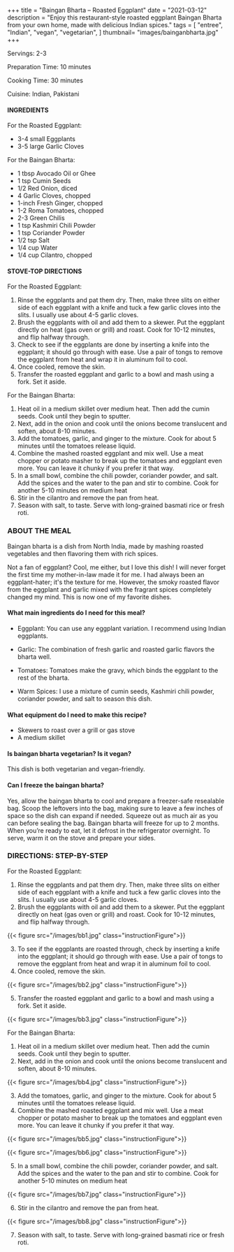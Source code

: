 +++
title = "Baingan Bharta – Roasted Eggplant"
date = "2021-03-12"
description = "Enjoy this restaurant-style roasted eggplant Baingan Bharta from your own home, made with delicious Indian spices."
tags = [
    "entree",
    "Indian",
    "vegan",
    "vegetarian",
]
thumbnail= "images/bainganbharta.jpg"
+++

Servings: 2-3 <!--more-->

Preparation Time: 10 minutes 

Cooking Time: 30 minutes 

Cuisine: Indian, Pakistani

#### INGREDIENTS 

For the Roasted Eggplant: 

* 3-4 small Eggplants 
* 3-5 large Garlic Cloves

For the Baingan Bharta: 

* 1 tbsp Avocado Oil or Ghee
* 1 tsp Cumin Seeds 
* 1/2 Red Onion, diced
* 4 Garlic Cloves, chopped
* 1-inch Fresh Ginger, chopped
* 1-2 Roma Tomatoes, chopped
* 2-3 Green Chilis
* 1 tsp Kashmiri Chili Powder
* 1 tsp Coriander Powder
* 1/2 tsp Salt
* 1/4 cup Water
* 1/4 cup Cilantro, chopped
  
#### STOVE-TOP DIRECTIONS 

For the Roasted Eggplant: 

1. Rinse the eggplants and pat them dry. Then, make three slits on either side of each eggplant with a knife and tuck a few garlic cloves into the slits. I usually use about 4-5 garlic cloves. 
2. Brush the eggplants with oil and add them to a skewer. Put the eggplant directly on heat (gas oven or grill) and roast. Cook for 10-12 minutes, and flip halfway through. 
3. Check to see if the eggplants are done by inserting a knife into the eggplant; it should go through with ease. Use a pair of tongs to remove the eggplant from heat and wrap it in aluminum foil to cool.
4. Once cooled, remove the skin. 
5. Transfer the roasted eggplant and garlic to a bowl and mash using a fork. Set it aside.

For the Baingan Bharta: 

1. Heat oil in a medium skillet over medium heat. Then add the cumin seeds. Cook until they begin to sputter. 
2. Next, add in the onion and cook until the onions become translucent and soften, about 8-10 minutes. 
3. Add the tomatoes, garlic, and ginger to the mixture. Cook for about 5 minutes until the tomatoes release liquid. 
4. Combine the mashed roasted eggplant and mix well. Use a meat chopper or potato masher to break up the tomatoes and eggplant even more. You can leave it chunky if you prefer it that way. 
5. In a small bowl, combine the chili powder, coriander powder, and salt. Add the spices and the water to the pan and stir to combine. Cook for another 5-10 minutes on medium heat
6. Stir in the cilantro and remove the pan from heat.
7. Season with salt, to taste. Serve with long-grained basmati rice or fresh roti. 

 
### ABOUT THE MEAL

Baingan bharta is a dish from North India, made by mashing roasted vegetables and then flavoring them with rich spices.

Not a fan of eggplant? Cool, me either, but I love this dish! I will never forget the first time my mother-in-law made it for me. I had always been an eggplant-hater; it's the texture for me. However, the smoky roasted flavor from the eggplant and garlic mixed with the fragrant spices completely changed my mind. This is now one of my favorite dishes.

#### What main ingredients do I need for this meal?

* Eggplant: You can use any eggplant variation. I recommend using Indian eggplants. 

* Garlic: The combination of fresh garlic and roasted garlic flavors the bharta well. 

* Tomatoes: Tomatoes make the gravy, which binds the eggplant to the rest of the bharta. 

* Warm Spices: I use a mixture of cumin seeds, Kashmiri chili powder, coriander powder, and salt to season this dish. 

#### What equipment do I need to make this recipe?

* Skewers to roast over a grill or gas stove  
* A medium skillet 

#### Is baingan bharta vegetarian? Is it vegan?

This dish is both vegetarian and vegan-friendly. 

#### Can I freeze the baingan bharta?

Yes, allow the baingan bharta to cool and prepare a freezer-safe resealable bag. Scoop the leftovers into the bag, making sure to leave a few inches of space so the dish can expand if needed. Squeeze out as much air as you can before sealing the bag. Baingan bharta will freeze for up to 2 months. When you’re ready to eat, let it defrost in the refrigerator overnight. To serve, warm it on the stove and prepare your sides.

### DIRECTIONS: STEP-BY-STEP 

For the Roasted Eggplant: 

1. Rinse the eggplants and pat them dry. Then, make three slits on either side of each eggplant with a knife and tuck a few garlic cloves into the slits. I usually use about 4-5 garlic cloves. 
2. Brush the eggplants with oil and add them to a skewer. Put the eggplant directly on heat (gas oven or grill) and roast. Cook for 10-12 minutes, and flip halfway through. 

{{< figure src="/images/bb1.jpg" class="instructionFigure">}}

3. To see if the eggplants are roasted through, check by inserting a knife into the eggplant; it should go through with ease. Use a pair of tongs to remove the eggplant from heat and wrap it in aluminum foil to cool.
4. Once cooled, remove the skin. 

{{< figure src="/images/bb2.jpg" class="instructionFigure">}}

5. Transfer the roasted eggplant and garlic to a bowl and mash using a fork. Set it aside.

{{< figure src="/images/bb3.jpg" class="instructionFigure">}}

For the Baingan Bharta: 

1. Heat oil in a medium skillet over medium heat. Then add the cumin seeds. Cook until they begin to sputter. 
2. Next, add in the onion and cook until the onions become translucent and soften, about 8-10 minutes. 

{{< figure src="/images/bb4.jpg" class="instructionFigure">}}

3. Add the tomatoes, garlic, and ginger to the mixture. Cook for about 5 minutes until the tomatoes release liquid. 
4. Combine the mashed roasted eggplant and mix well. Use a meat chopper or potato masher to break up the tomatoes and eggplant even more. You can leave it chunky if you prefer it that way. 

{{< figure src="/images/bb5.jpg" class="instructionFigure">}}

{{< figure src="/images/bb6.jpg" class="instructionFigure">}}

5. In a small bowl, combine the chili powder, coriander powder, and salt. Add the spices and the water to the pan and stir to combine. Cook for another 5-10 minutes on medium heat

{{< figure src="/images/bb7.jpg" class="instructionFigure">}}

6. Stir in the cilantro and remove the pan from heat.

{{< figure src="/images/bb8.jpg" class="instructionFigure">}}

7. Season with salt, to taste. Serve with long-grained basmati rice or fresh roti. 
